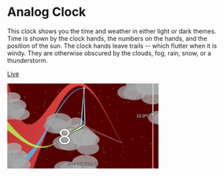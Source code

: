 # Analog Clock

This clock shows you the time and weather in either light or dark themes.
Time is shown by the clock hands, the numbers on the hands, and the position of the sun.
The clock hands leave trails -- which flutter when it is windy.
They are otherwise obscured by the clouds, fog, rain, snow, or a thunderstorm.

[Live](https://curtcox.github.io/flutter_clock/analog_clock/build/web/#/)

<img src='clock.png' width='350'>
